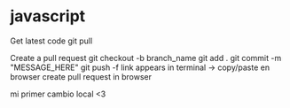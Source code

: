 # javascript

Get latest code
git pull

Create a pull request
git checkout -b branch_name
git add .
git commit -m "MESSAGE_HERE"
git push -f
    link appears in terminal -> copy/paste en browser
    create pull request in browser

mi primer cambio local <3 
